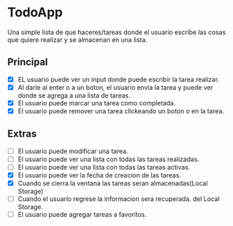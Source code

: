# TodoApp
Una simple lista de que haceres/tareas donde el usuario escribe las cosas que quiere realizar y se almacenan en una lista.
## Principal
- [x] EL usuario puede ver un input donde puede escribir la tarea realizar.
- [x] Al darle al enter o a un boton, el usuario envia la tarea y puede ver donde se agrega a una lista de tareas.
- [x] El usuario puede marcar una tarea como completada.
- [x] El usuario puede remover una tarea clickeando un boton o en la tarea.

## Extras
- [ ] El usuario puede modificar una tarea.
- [ ] El usuario puede ver una lista con todas las tareas realizadas.
- [ ] El usuario puede ver una lista con todas las tareas activas.
- [x] El usuario puede ver la fecha de creacion de las tareas.
- [x] Cuando se cierra la ventana las tareas seran almacenadas(Local Storage)
- [ ] Cuando el usuario regrese la informacion sera recuperada. del Local Storage. 
- [ ] El usuario puede agregar tareas a favoritos.